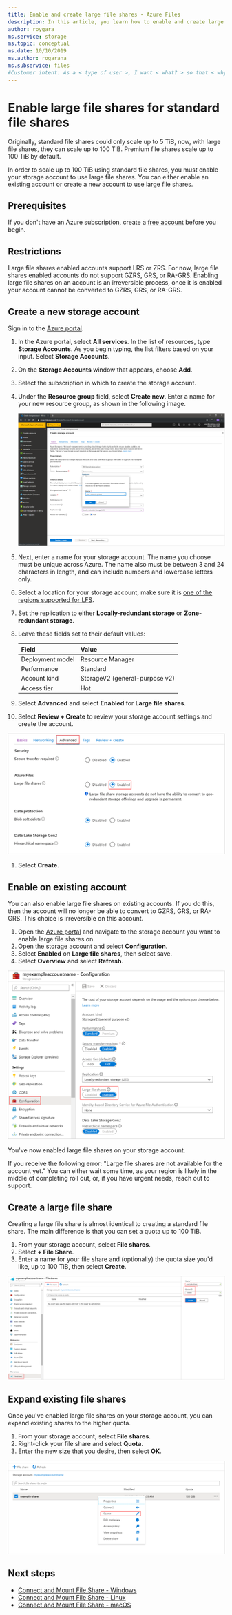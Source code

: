 ```yaml
---
title: Enable and create large file shares - Azure Files
description: In this article, you learn how to enable and create large file shares.
author: roygara
ms.service: storage
ms.topic: conceptual
ms.date: 10/10/2019
ms.author: rogarana
ms.subservice: files
#Customer intent: As a < type of user >, I want < what? > so that < why? >.
---
```


# Enable large file shares for standard file shares

Originally, standard file shares could only scale up to 5 TiB, now, with large file shares, they can scale up to 100 TiB. Premium file shares scale up to 100 TiB by default. 

In order to scale up to 100 TiB using standard file shares, you must enable your storage account to use large file shares. You can either enable an existing account or create a new account to use large file shares.

## Prerequisites

If you don't have an Azure subscription, create a [free account](https://azure.microsoft.com/free/) before you begin.

## Restrictions

Large file shares enabled accounts support LRS or ZRS. For now, large file shares enabled accounts do not support GZRS, GRS, or RA-GRS. Enabling large file shares on an account is an irreversible process, once it is enabled your account cannot be converted to GZRS, GRS, or RA-GRS.

## Create a new storage account

Sign in to the [Azure portal](https://portal.azure.com).

1. In the Azure portal, select **All services**. In the list of resources, type **Storage Accounts**. As you begin typing, the list filters based on your input. Select **Storage Accounts**.
1. On the **Storage Accounts** window that appears, choose **Add**.
1. Select the subscription in which to create the storage account.
1. Under the **Resource group** field, select **Create new**. Enter a name for your new resource group, as shown in the following image.

    ![Screenshot showing how to create a resource group in the portal](media/storage-files-how-to-create-large-file-share/create-large-file-share.png)

1. Next, enter a name for your storage account. The name you choose must be unique across Azure. The name also must be between 3 and 24 characters in length, and can include numbers and lowercase letters only.
1. Select a location for your storage account, make sure it is [one of the regions supported for LFS](storage-files-planning.md#regional-availability).
1. Set the replication to either **Locally-redundant storage** or **Zone-redundant storage**.
1. Leave these fields set to their default values:

   |Field  |Value  |
   |---------|---------|
   |Deployment model     |Resource Manager         |
   |Performance     |Standard         |
   |Account kind     |StorageV2 (general-purpose v2)         |
   |Access tier     |Hot         |

1. Select **Advanced** and select **Enabled** for **Large file shares**.
1. Select **Review + Create** to review your storage account settings and create the account.

![large-file-shares-advanced-enable.png](media/storage-files-how-to-create-large-file-share/large-file-shares-advanced-enable.png)

1. Select **Create**.

## Enable on existing account

You can also enable large file shares on existing accounts. If you do this, then the account will no longer be able to convert to GZRS, GRS, or RA-GRS. This choice is irreversible on this account.

1. Open the [Azure portal](https://portal.azure.com) and navigate to the storage account you want to enable large file shares on.
1. Open the storage account and select **Configuration**.
1. Select **Enabled** on **Large file shares**, then select save.
1. Select **Overview** and select **Refresh**.

![enable-large-file-shares-on-existing.png](media/storage-files-how-to-create-large-file-share/enable-large-file-shares-on-existing.png)

You've now enabled large file shares on your storage account.

If you receive the following error: "Large file shares are not available for the account yet." You can either wait some time, as your region is likely in the middle of completing roll out, or, if you have urgent needs, reach out to support.

## Create a large file share

Creating a large file share is almost identical to creating a standard file share. The main difference is that you can set a quota up to 100 TiB.

1. From your storage account, select **File shares**.
1. Select **+ File Share**.
1. Enter a name for your file share and (optionally) the quota size you'd like, up to 100 TiB, then select **Create**. 

![large-file-shares-create-share.png](media/storage-files-how-to-create-large-file-share/large-file-shares-create-share.png)

## Expand existing file shares

Once you've enabled large file shares on your storage account, you can expand existing shares to the higher quota.

1. From your storage account, select **File shares**.
1. Right-click your file share and select **Quota**.
1. Enter the new size that you desire, then select **OK**.

![update-large-file-share-quota.png](media/storage-files-how-to-create-large-file-share/update-large-file-share-quota.png)

## Next steps

* [Connect and Mount File Share - Windows](storage-how-to-use-files-windows.md)
* [Connect and Mount File Share - Linux](../storage-how-to-use-files-linux.md)
* [Connect and Mount File Share - macOS](storage-how-to-use-files-mac.md)